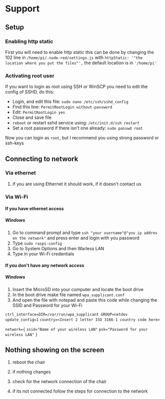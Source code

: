 # Support

## Setup

### Enabling http static

First you will need to enable http static this can be done by changing the 102 line in `/home/pi/.node-red/settings.js`  with `httpStatic: '"the location where you put the files"',`  the default location is in `'/home/pi'`

### Activating root user

If you want to login as root using SSH or WinSCP you need to edit the config of SSHD, do this:

- Login, and edit this file: `sudo nano /etc/ssh/sshd_config`
- Find this line: `PermitRootLogin without-password`
- Edit: `PermitRootLogin yes`
- Close and save file
- `reboot` or restart sshd service using: `/etc/init.d/ssh restart`
- Set a root password if there isn't one already: `sudo passwd root`

Now you can login as `root`, but I recommend you using strong password or ssh-keys



## Connecting to network

### Via ethernet

1. If you are using Ethernet it should work, if it doesn't contact us

### Via Wi-Fi

#### If you have ethernet access 

##### Windows
1. Go to command prompt and type `ssh "your username"@"you ip addres on the network"` and press enter and login with you password
2. Type `sudo raspi-config` 
3. Go to System Options and then Warless LAN 
4. Type in your Wi-Fi credentials

#### If you don't have any network access
##### Windows 
1. Insert the MicroSD into your computer and locate the boot drive
2. In the boot drive make file named `wpa_supplicant.conf` 
3. And open the file with notepad and paste this code while changing the SSID and Password for your Wi-Fi

`ctrl_interface=DIR=/var/run/wpa_supplicant GROUP=netdev`
`update_config=1`
`country=<Insert 2 letter ISO 3166-1 country code here>`

`network={`
 `ssid="Name of your wireless LAN"`
 `psk="Password for your wireless LAN"`
`}`


## Nothing showing on the screen


1. reboot the chair 

2. if nothing changes 

3. check for the network connection of the chair 

4. if its not connected follow the steps for connection to the network